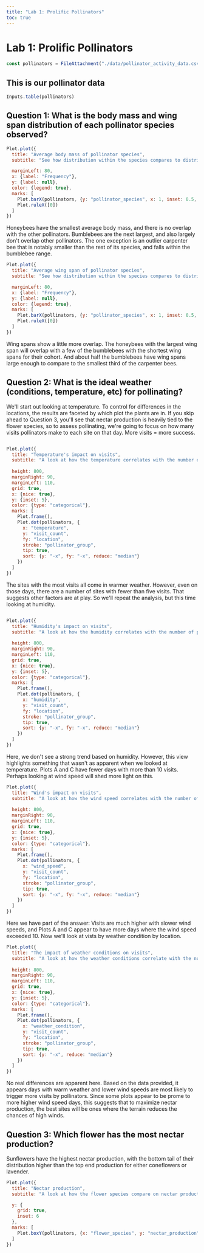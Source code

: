 ```yaml
---
title: "Lab 1: Prolific Pollinators"
toc: true
---
```

# Lab 1: Prolific Pollinators

```js
const pollinators = FileAttachment("./data/pollinator_activity_data.csv").csv({ typed: true })
```
## This is our pollinator data
```js
Inputs.table(pollinators)
```

## Question 1: What is the body mass and wing span distribution of each pollinator species observed? 

```js
Plot.plot({
  title: "Average body mass of pollinator species",
  subtitle: "See how distribution within the species compares to distribution between species",

  marginLeft: 80,
  x: {label: "Frequency"},
  y: {label: null},
  color: {legend: true},
  marks: [
    Plot.barX(pollinators, {y: "pollinator_species", x: 1, inset: 0.5, fill: "avg_body_mass_g", sort: "avg_body_mass_g", tip: true}),
    Plot.ruleX([0])
  ]
})
```
Honeybees have the smallest average body mass, and there is no overlap with the other pollinators. Bumblebees are the next largest, and also largely don't overlap other pollinators. The one exception is an outlier carpenter bee that is notably smaller than the rest of its species, and falls within the bumblebee range.  

```js
Plot.plot({
  title: "Average wing span of pollinator species",
  subtitle: "See how distribution within the species compares to distribution between species",

  marginLeft: 80,
  x: {label: "Frequency"},
  y: {label: null},
  color: {legend: true},
  marks: [
    Plot.barX(pollinators, {y: "pollinator_species", x: 1, inset: 0.5, fill: "avg_wing_span_mm", sort: "avg_wing_span_mm", tip: true}),
    Plot.ruleX([0])
  ]
})
```
Wing spans show a little more overlap. The honeybees with the largest wing span will overlap with a few of the bumblebees with the shortest wing spans for their cohort. And about half the bumblebees have wing spans large enough to compare to the smallest third of the carpenter bees. 


## Question 2: What is the ideal weather (conditions, temperature, etc) for pollinating?

We'll start out looking at temperature. To control for differences in the locations, the results are faceted by which plot the plants are in. If you skip ahead to Question 3, you'll see that nectar production is heavily tied to the flower species, so to assess pollinating, we're going to focus on how many visits pollinators make to each site on that day. More visits = more success. 

```js

Plot.plot({
  title: "Temperature's impact on visits",
  subtitle: "A look at how the temperature correlates with the number of pollinator visits each day, organized by location",
  
  height: 800,
  marginRight: 90,
  marginLeft: 110,
  grid: true,
  x: {nice: true},
  y: {inset: 5},
  color: {type: "categorical"},
  marks: [
    Plot.frame(),
    Plot.dot(pollinators, {
      x: "temperature",
      y: "visit_count",
      fy: "location",
      stroke: "pollinator_group",
      tip: true,
      sort: {y: "-x", fy: "-x", reduce: "median"}
    })
  ]
})

```
The sites with the most visits all come in warmer weather. However, even on those days, there are a number of sites with fewer than five visits. That suggests other factors are at play. So we'll repeat the analysis, but this time looking at humidity. 

```js

Plot.plot({
  title: "Humidity's impact on visits",
  subtitle: "A look at how the humidity correlates with the number of pollinator visits each day, organized by location",
  
  height: 800,
  marginRight: 90,
  marginLeft: 110,
  grid: true,
  x: {nice: true},
  y: {inset: 5},
  color: {type: "categorical"},
  marks: [
    Plot.frame(),
    Plot.dot(pollinators, {
      x: "humidity",
      y: "visit_count",
      fy: "location",
      stroke: "pollinator_group",
      tip: true,
      sort: {y: "-x", fy: "-x", reduce: "median"}
    })
  ]
})

```

Here, we don't see a strong trend based on humidity. However, this view highlights something that wasn't as apparent when we looked at temperature. Plots A and C have fewer days with more than 10 visits. Perhaps looking at wind speed will shed more light on this. 

```js
Plot.plot({
  title: "Wind's impact on visits",
  subtitle: "A look at how the wind speed correlates with the number of pollinator visits each day, organized by location",
  
  height: 800,
  marginRight: 90,
  marginLeft: 110,
  grid: true,
  x: {nice: true},
  y: {inset: 5},
  color: {type: "categorical"},
  marks: [
    Plot.frame(),
    Plot.dot(pollinators, {
      x: "wind_speed",
      y: "visit_count",
      fy: "location",
      stroke: "pollinator_group",
      tip: true,
      sort: {y: "-x", fy: "-x", reduce: "median"}
    })
  ]
})
```

Here we have part of the answer: Visits are much higher with slower wind speeds, and Plots A and C appear to have more days where the wind speed exceeded 10. Now we'll look at vists by weather condition by location. 

```js
Plot.plot({
  title: "The impact of weather conditions on visits",
  subtitle: "A look at how the weather conditions correlate with the number of pollinator visits each day, organized by location",
  
  height: 800,
  marginRight: 90,
  marginLeft: 110,
  grid: true,
  x: {nice: true},
  y: {inset: 5},
  color: {type: "categorical"},
  marks: [
    Plot.frame(),
    Plot.dot(pollinators, {
      x: "weather_condition",
      y: "visit_count",
      fy: "location",
      stroke: "pollinator_group",
      tip: true,
      sort: {y: "-x", reduce: "median"}
    })
  ]
})
```
No real differences are apparent here. Based on the data provided, it appears days with warm weather and lower wind speeds are most likely to trigger more visits by pollinators. Since some plots appear to be prome to more higher wind speed days, this suggests that to maximize nectar production, the best sites will be ones where the terrain reduces the chances of high winds. 

## Question 3: Which flower has the most nectar production?

Sunflowers have the highest nectar production, with the bottom tail of their distribution higher than the top end production for either coneflowers or lavender.

```js
Plot.plot({
  title: "Nectar production",
  subtitle: "A look at how the flower species compare on nectar production",

  y: {
    grid: true,
    inset: 6
  },
  marks: [
    Plot.boxY(pollinators, {x: "flower_species", y: "nectar_production", tip: true})
  ]
})
```
